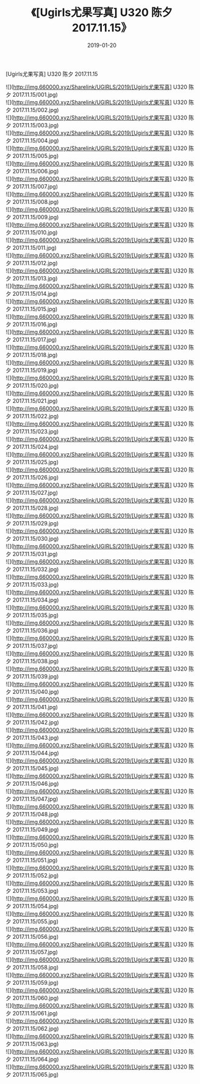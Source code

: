 ﻿---
layout: post
title:  《[Ugirls尤果写真] U320 陈夕 2017.11.15》
date:   2019-01-20
img: http://img.660000.xyz/Sharelink/UGIRLS/2019/[Ugirls尤果写真] U320 陈夕 2017.11.15/000.jpg
categories: [美女, 清纯, 唯美]
---

[Ugirls尤果写真] U320 陈夕 2017.11.15

 ![](http://img.660000.xyz/Sharelink/UGIRLS/2019/[Ugirls尤果写真] U320 陈夕 2017.11.15/001.jpg) <br>![](http://img.660000.xyz/Sharelink/UGIRLS/2019/[Ugirls尤果写真] U320 陈夕 2017.11.15/002.jpg) <br>![](http://img.660000.xyz/Sharelink/UGIRLS/2019/[Ugirls尤果写真] U320 陈夕 2017.11.15/003.jpg) <br>![](http://img.660000.xyz/Sharelink/UGIRLS/2019/[Ugirls尤果写真] U320 陈夕 2017.11.15/004.jpg) <br>![](http://img.660000.xyz/Sharelink/UGIRLS/2019/[Ugirls尤果写真] U320 陈夕 2017.11.15/005.jpg) <br>![](http://img.660000.xyz/Sharelink/UGIRLS/2019/[Ugirls尤果写真] U320 陈夕 2017.11.15/006.jpg) <br>![](http://img.660000.xyz/Sharelink/UGIRLS/2019/[Ugirls尤果写真] U320 陈夕 2017.11.15/007.jpg) <br>![](http://img.660000.xyz/Sharelink/UGIRLS/2019/[Ugirls尤果写真] U320 陈夕 2017.11.15/008.jpg) <br>![](http://img.660000.xyz/Sharelink/UGIRLS/2019/[Ugirls尤果写真] U320 陈夕 2017.11.15/009.jpg) <br>![](http://img.660000.xyz/Sharelink/UGIRLS/2019/[Ugirls尤果写真] U320 陈夕 2017.11.15/010.jpg) <br>![](http://img.660000.xyz/Sharelink/UGIRLS/2019/[Ugirls尤果写真] U320 陈夕 2017.11.15/011.jpg) <br>![](http://img.660000.xyz/Sharelink/UGIRLS/2019/[Ugirls尤果写真] U320 陈夕 2017.11.15/012.jpg) <br>![](http://img.660000.xyz/Sharelink/UGIRLS/2019/[Ugirls尤果写真] U320 陈夕 2017.11.15/013.jpg) <br>![](http://img.660000.xyz/Sharelink/UGIRLS/2019/[Ugirls尤果写真] U320 陈夕 2017.11.15/014.jpg) <br>![](http://img.660000.xyz/Sharelink/UGIRLS/2019/[Ugirls尤果写真] U320 陈夕 2017.11.15/015.jpg) <br>![](http://img.660000.xyz/Sharelink/UGIRLS/2019/[Ugirls尤果写真] U320 陈夕 2017.11.15/016.jpg) <br>![](http://img.660000.xyz/Sharelink/UGIRLS/2019/[Ugirls尤果写真] U320 陈夕 2017.11.15/017.jpg) <br>![](http://img.660000.xyz/Sharelink/UGIRLS/2019/[Ugirls尤果写真] U320 陈夕 2017.11.15/018.jpg) <br>![](http://img.660000.xyz/Sharelink/UGIRLS/2019/[Ugirls尤果写真] U320 陈夕 2017.11.15/019.jpg) <br>![](http://img.660000.xyz/Sharelink/UGIRLS/2019/[Ugirls尤果写真] U320 陈夕 2017.11.15/020.jpg) <br>![](http://img.660000.xyz/Sharelink/UGIRLS/2019/[Ugirls尤果写真] U320 陈夕 2017.11.15/021.jpg) <br>![](http://img.660000.xyz/Sharelink/UGIRLS/2019/[Ugirls尤果写真] U320 陈夕 2017.11.15/022.jpg) <br>![](http://img.660000.xyz/Sharelink/UGIRLS/2019/[Ugirls尤果写真] U320 陈夕 2017.11.15/023.jpg) <br>![](http://img.660000.xyz/Sharelink/UGIRLS/2019/[Ugirls尤果写真] U320 陈夕 2017.11.15/024.jpg) <br>![](http://img.660000.xyz/Sharelink/UGIRLS/2019/[Ugirls尤果写真] U320 陈夕 2017.11.15/025.jpg) <br>![](http://img.660000.xyz/Sharelink/UGIRLS/2019/[Ugirls尤果写真] U320 陈夕 2017.11.15/026.jpg) <br>![](http://img.660000.xyz/Sharelink/UGIRLS/2019/[Ugirls尤果写真] U320 陈夕 2017.11.15/027.jpg) <br>![](http://img.660000.xyz/Sharelink/UGIRLS/2019/[Ugirls尤果写真] U320 陈夕 2017.11.15/028.jpg) <br>![](http://img.660000.xyz/Sharelink/UGIRLS/2019/[Ugirls尤果写真] U320 陈夕 2017.11.15/029.jpg) <br>![](http://img.660000.xyz/Sharelink/UGIRLS/2019/[Ugirls尤果写真] U320 陈夕 2017.11.15/030.jpg) <br>![](http://img.660000.xyz/Sharelink/UGIRLS/2019/[Ugirls尤果写真] U320 陈夕 2017.11.15/031.jpg) <br>![](http://img.660000.xyz/Sharelink/UGIRLS/2019/[Ugirls尤果写真] U320 陈夕 2017.11.15/032.jpg) <br>![](http://img.660000.xyz/Sharelink/UGIRLS/2019/[Ugirls尤果写真] U320 陈夕 2017.11.15/033.jpg) <br>![](http://img.660000.xyz/Sharelink/UGIRLS/2019/[Ugirls尤果写真] U320 陈夕 2017.11.15/034.jpg) <br>![](http://img.660000.xyz/Sharelink/UGIRLS/2019/[Ugirls尤果写真] U320 陈夕 2017.11.15/035.jpg) <br>![](http://img.660000.xyz/Sharelink/UGIRLS/2019/[Ugirls尤果写真] U320 陈夕 2017.11.15/036.jpg) <br>![](http://img.660000.xyz/Sharelink/UGIRLS/2019/[Ugirls尤果写真] U320 陈夕 2017.11.15/037.jpg) <br>![](http://img.660000.xyz/Sharelink/UGIRLS/2019/[Ugirls尤果写真] U320 陈夕 2017.11.15/038.jpg) <br>![](http://img.660000.xyz/Sharelink/UGIRLS/2019/[Ugirls尤果写真] U320 陈夕 2017.11.15/039.jpg) <br>![](http://img.660000.xyz/Sharelink/UGIRLS/2019/[Ugirls尤果写真] U320 陈夕 2017.11.15/040.jpg) <br>![](http://img.660000.xyz/Sharelink/UGIRLS/2019/[Ugirls尤果写真] U320 陈夕 2017.11.15/041.jpg) <br>![](http://img.660000.xyz/Sharelink/UGIRLS/2019/[Ugirls尤果写真] U320 陈夕 2017.11.15/042.jpg) <br>![](http://img.660000.xyz/Sharelink/UGIRLS/2019/[Ugirls尤果写真] U320 陈夕 2017.11.15/043.jpg) <br>![](http://img.660000.xyz/Sharelink/UGIRLS/2019/[Ugirls尤果写真] U320 陈夕 2017.11.15/044.jpg) <br>![](http://img.660000.xyz/Sharelink/UGIRLS/2019/[Ugirls尤果写真] U320 陈夕 2017.11.15/045.jpg) <br>![](http://img.660000.xyz/Sharelink/UGIRLS/2019/[Ugirls尤果写真] U320 陈夕 2017.11.15/046.jpg) <br>![](http://img.660000.xyz/Sharelink/UGIRLS/2019/[Ugirls尤果写真] U320 陈夕 2017.11.15/047.jpg) <br>![](http://img.660000.xyz/Sharelink/UGIRLS/2019/[Ugirls尤果写真] U320 陈夕 2017.11.15/048.jpg) <br>![](http://img.660000.xyz/Sharelink/UGIRLS/2019/[Ugirls尤果写真] U320 陈夕 2017.11.15/049.jpg) <br>![](http://img.660000.xyz/Sharelink/UGIRLS/2019/[Ugirls尤果写真] U320 陈夕 2017.11.15/050.jpg) <br>![](http://img.660000.xyz/Sharelink/UGIRLS/2019/[Ugirls尤果写真] U320 陈夕 2017.11.15/051.jpg) <br>![](http://img.660000.xyz/Sharelink/UGIRLS/2019/[Ugirls尤果写真] U320 陈夕 2017.11.15/052.jpg) <br>![](http://img.660000.xyz/Sharelink/UGIRLS/2019/[Ugirls尤果写真] U320 陈夕 2017.11.15/053.jpg) <br>![](http://img.660000.xyz/Sharelink/UGIRLS/2019/[Ugirls尤果写真] U320 陈夕 2017.11.15/054.jpg) <br>![](http://img.660000.xyz/Sharelink/UGIRLS/2019/[Ugirls尤果写真] U320 陈夕 2017.11.15/055.jpg) <br>![](http://img.660000.xyz/Sharelink/UGIRLS/2019/[Ugirls尤果写真] U320 陈夕 2017.11.15/056.jpg) <br>![](http://img.660000.xyz/Sharelink/UGIRLS/2019/[Ugirls尤果写真] U320 陈夕 2017.11.15/057.jpg) <br>![](http://img.660000.xyz/Sharelink/UGIRLS/2019/[Ugirls尤果写真] U320 陈夕 2017.11.15/058.jpg) <br>![](http://img.660000.xyz/Sharelink/UGIRLS/2019/[Ugirls尤果写真] U320 陈夕 2017.11.15/059.jpg) <br>![](http://img.660000.xyz/Sharelink/UGIRLS/2019/[Ugirls尤果写真] U320 陈夕 2017.11.15/060.jpg) <br>![](http://img.660000.xyz/Sharelink/UGIRLS/2019/[Ugirls尤果写真] U320 陈夕 2017.11.15/061.jpg) <br>![](http://img.660000.xyz/Sharelink/UGIRLS/2019/[Ugirls尤果写真] U320 陈夕 2017.11.15/062.jpg) <br>![](http://img.660000.xyz/Sharelink/UGIRLS/2019/[Ugirls尤果写真] U320 陈夕 2017.11.15/063.jpg) <br>![](http://img.660000.xyz/Sharelink/UGIRLS/2019/[Ugirls尤果写真] U320 陈夕 2017.11.15/064.jpg) <br>![](http://img.660000.xyz/Sharelink/UGIRLS/2019/[Ugirls尤果写真] U320 陈夕 2017.11.15/065.jpg) <br>